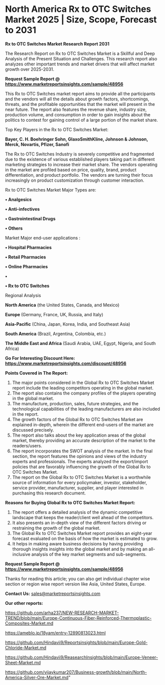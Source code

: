 # North America Rx to OTC Switches Market 2025 | Size, Scope, Forecast to 2031

<strong>Rx to OTC Switches Market Research Report 2031</strong>

The Research Report on Rx to OTC Switches Market is a Skillful and Deep Analysis of the Present Situation and Challenges. This research report also analyzes other important trends and market drivers that will affect market growth over 2025-2031.

<strong>Request Sample Report @ <a href=https://www.marketreportsinsights.com/sample/48956>https://www.marketreportsinsights.com/sample/48956</a></strong>

This Rx to OTC Switches market report aims to provide all the participants and the vendors will all the details about growth factors, shortcomings, threats, and the profitable opportunities that the market will present in the near future. The report also features the revenue share, industry size, production volume, and consumption in order to gain insights about the politics to contest for gaining control of a large portion of the market share.

Top Key Players in the Rx to OTC Switches Market:

<strong>Bayer, C. H. Boehringer Sohn, GlaxoSmithKline, Johnson & Johnson, Merck, Novartis, Pfizer, Sanofi</strong>

The Rx to OTC Switches Industry is severely competitive and fragmented due to the existence of various established players taking part in different marketing strategies to increase their market share. The vendors operating in the market are profiled based on price, quality, brand, product differentiation, and product portfolio. The vendors are turning their focus increasingly on product customization through customer interaction.

Rx to OTC Switches Market Major Types are:

<strong>•  Analgesics

•  Anti-infectives

•  Gastrointestinal Drugs

•  Others</strong>

Market Major end-user applications :

<strong>•  Hospital Pharmacies

•  Retail Pharmacies

•  Online Pharmacies

•  

•  Rx to OTC Switches</strong>

Regional Analysis

</u><strong><b>North America</b></strong> (the United States, Canada, and Mexico)

<strong><b>Europe </b></strong>(Germany, France, UK, Russia, and Italy)

<strong><b>Asia-Pacific</b></strong> (China, Japan, Korea, India, and Southeast Asia)

<strong><b>South America</b></strong> (Brazil, Argentina, Colombia, etc.)

<strong><b>The Middle East and Africa</b></strong> (Saudi Arabia, UAE, Egypt, Nigeria, and South Africa)

<strong>Go For Interesting Discount Here: <a href=https://www.marketreportsinsights.com/discount/48956>https://www.marketreportsinsights.com/discount/48956</a></strong>

<strong>Points Covered in The Report:</strong>
<ol>
  <li>The major points considered in the Global Rx to OTC Switches Market report include the leading competitors operating in the global market.</li>
  <li>The report also contains the company profiles of the players operating in the global market.</li>
  <li>The manufacture, production, sales, future strategies, and the technological capabilities of the leading manufacturers are also included in the report.</li>
  <li>The growth factors of the Global Rx to OTC Switches Market are explained in-depth, wherein the different end-users of the market are discussed precisely.</li>
  <li>The report also talks about the key application areas of the global market, thereby providing an accurate description of the market to the readers/users.</li>
  <li>The report incorporates the SWOT analysis of the market. In the final section, the report features the opinions and views of the industry experts and professionals. The experts analyzed the export/import policies that are favorably influencing the growth of the Global Rx to OTC Switches Market.</li>
  <li>The report on the Global Rx to OTC Switches Market is a worthwhile source of information for every policymaker, investor, stakeholder, service provider, manufacturer, supplier, and player interested in purchasing this research document.</li>
</ol>
<strong>Reasons for Buying Global Rx to OTC Switches Market Report:</strong>

<ol>
  <li>The report offers a detailed analysis of the dynamic competitive landscape that keeps the reader/client well ahead of the competitors.</li>
  <li>It also presents an in-depth view of the different factors driving or restraining the growth of the global market.</li>
  <li>The Global Rx to OTC Switches Market report provides an eight-year forecast evaluated on the basis of how the market is estimated to grow.</li>
  <li>It helps in making aware business decisions by having providing thorough insights insights into the global market and by making an all-inclusive analysis of the key market segments and sub-segments.</li>
</ol>
<strong>Request Sample Report @ <a href=https://www.marketreportsinsights.com/sample/48956>https://www.marketreportsinsights.com/sample/48956</a></strong>


Thanks for reading this article; you can also get individual chapter wise section or region wise report version like Asia, United States, Europe.

<strong>Contact Us:</strong>
sales@marketreportsinsights.com

<strong>Our other reports:</strong>

<a href=https://github.com/arha237/NEW-RESEARCH-MARKET-TREND/blob/main/Europe-Continuous-Fiber-Reinforced-Thermoplastic-Composites-Market.md>https://github.com/arha237/NEW-RESEARCH-MARKET-TREND/blob/main/Europe-Continuous-Fiber-Reinforced-Thermoplastic-Composites-Market.md</a>

<a href=https://ameblo.jp/18yam/entry-12890813023.html>https://ameblo.jp/18yam/entry-12890813023.html</a>

<a href=https://github.com/Hindavii9/Reportsinsights/blob/main/Europe-Gold-Chloride-Market.md>https://github.com/Hindavii9/Reportsinsights/blob/main/Europe-Gold-Chloride-Market.md</a>

<a href=https://github.com/Hindavii9/ReasearchInsights/blob/main/Europe-Veneer-Sheet-Market.md>https://github.com/Hindavii9/ReasearchInsights/blob/main/Europe-Veneer-Sheet-Market.md</a>

<a href=https://github.com/vijaykumar207/Business-growth/blob/main/North-America-Silver-Ore-Market.md>https://github.com/vijaykumar207/Business-growth/blob/main/North-America-Silver-Ore-Market.md</a>"
